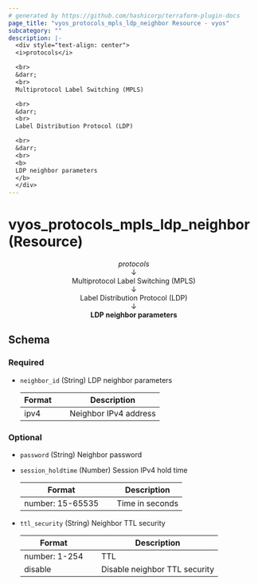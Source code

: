 ```yaml
---
# generated by https://github.com/hashicorp/terraform-plugin-docs
page_title: "vyos_protocols_mpls_ldp_neighbor Resource - vyos"
subcategory: ""
description: |-
  <div style="text-align: center">
  <i>protocols</i>

  <br>
  &darr;
  <br>
  Multiprotocol Label Switching (MPLS)

  <br>
  &darr;
  <br>
  Label Distribution Protocol (LDP)

  <br>
  &darr;
  <br>
  <b>
  LDP neighbor parameters
  </b>
  </div>
---
```


# vyos_protocols_mpls_ldp_neighbor (Resource)

<div style="text-align: center">
<i>protocols</i>

<br>
&darr;
<br>
Multiprotocol Label Switching (MPLS)

<br>
&darr;
<br>
Label Distribution Protocol (LDP)

<br>
&darr;
<br>
<b>
LDP neighbor parameters
</b>
</div>



<!-- schema generated by tfplugindocs -->
## Schema

### Required

- `neighbor_id` (String) LDP neighbor parameters

    |  Format &emsp; | Description  |
    |----------|---------------|
    |  ipv4  &emsp; |  Neighbor IPv4 address  |

### Optional

- `password` (String) Neighbor password
- `session_holdtime` (Number) Session IPv4 hold time

    |  Format &emsp; | Description  |
    |----------|---------------|
    |  number: 15-65535  &emsp; |  Time in seconds  |
- `ttl_security` (String) Neighbor TTL security

    |  Format &emsp; | Description  |
    |----------|---------------|
    |  number: 1-254  &emsp; |  TTL  |
    |  disable  &emsp; |  Disable neighbor TTL security  |

